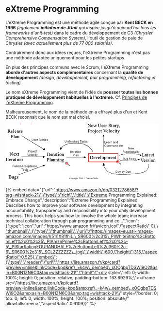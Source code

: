 # eXtreme Programming

L'eXtreme Programming est une méthode agile conçue par **Kent BECK en 1996** _\(également **initiateur de JUnit** qui inspire jusqu'à aujourd'hui tous les frameworks d'unit-test\)_ dans le cadre du développement de C3 _\(Chrysler Comprehensive Compensation System\)_, l'outil de gestion de paie de Chrysler _\(avec actuellement plus de 77 000 salariés\)_.

Contrairement donc aux idées reçues, l'eXtreme Programming n'est pas une méthode adaptée uniquement pour les petites startups.

En plus des principes communs avec le Scrum, l'eXtreme Programming **aborde d'autres aspects complémentaires** concernant la **qualité de développement** _\(design, développement, pair programming, refactoring et testing\)_.

Le nom eXtreme Programming vient de l'idée de **pousser toutes les bonnes pratiques de développement habituelles à l'extreme**. Cf. [Principes de l'eXtreme Programming](principes-de-lextreme-programming.md).

Malheureusement, le nom de la méthode en a effrayé plus d'un et Kent BECK reconnait que le nom est mal choisi.

![](../.gitbook/assets/image.png)



{% embed data="{\"url\":\"https://www.amazon.fr/dp/0321278658/?tag=wishtack-21\",\"type\":\"rich\",\"title\":\"Extreme Programming Explained: Embrace Change\",\"description\":\"Extreme Programming Explained Describes how to improve your software development by integrating accountability, transparency and responsibility into your daily development process. This book helps you how to: involve the whole team; increase technical collaboration through pair programming and co...\",\"icon\":{\"type\":\"icon\",\"url\":\"https://www.amazon.fr/favicon.ico\",\"aspectRatio\":0},\"thumbnail\":{\"type\":\"thumbnail\",\"url\":\"https://images-eu.ssl-images-amazon.com/images/I/51l1X81fhiL.\_SR600%2c315\_PIWhiteStrip%2cBottomLeft%2c0%2c35\_PIAmznPrime%2cBottomLeft%2c0%2c-5\_PIStarRatingFOURANDHALF%2cBottomLeft%2c360%2c-6\_SR600%2c315\_SCLZZZZZZZ\_.jpg\",\"width\":600,\"height\":315,\"aspectRatio\":0.525},\"embed\":{\"type\":\"reader\",\"url\":\"https://lire.amazon.fr/kp/card?preview=inline&linkCode=kpd&ref\_=k4w\_oembed\_xOCgbpTDSWi9O2&asin=B00N1ZN6C0&tag=wishtack-21\",\"html\":\"<div style=\\\"left: 0; width: 100%; height: 0; position: relative; padding-bottom: 163.6929%;\\\"><iframe src=\\\"https://lire.amazon.fr/kp/card?preview=inline&amp;linkCode=kpd&amp;ref\_=k4w\_oembed\_xOCgbpTDSWi9O2&amp;asin=B00N1ZN6C0&amp;tag=wishtack-21\\\" style=\\\"border: 0; top: 0; left: 0; width: 100%; height: 100%; position: absolute;\\\" allowfullscreen></iframe></div>\",\"aspectRatio\":0.6109}}" %}

